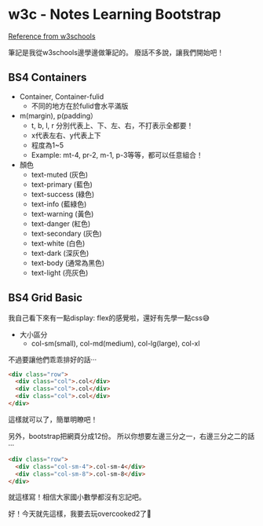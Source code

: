 # w3c - Notes Learning Bootstrap

[Reference from w3schools](https://www.w3schools.com/bootstrap4/default.asp)

筆記是我從w3schools邊學邊做筆記的。
廢話不多說，讓我們開始吧！

## BS4 Containers
* Container, Container-fulid
    * 不同的地方在於fulid會水平滿版
* m(margin), p(padding）
    * t, b, l, r 分別代表上、下、左、右，不打表示全都要！
    * x代表左右、y代表上下
    * 程度為1~5
    * Example: mt-4, pr-2, m-1, p-3等等，都可以任意組合！
* 顏色
    * text-muted (灰色)
    * text-primary (藍色)
    * text-success (綠色)
    * text-info (藍綠色)
    * text-warning (黃色)
    * text-danger (紅色)
    * text-secondary (灰色)
    * text-white (白色)
    * text-dark (深灰色)
    * text-body (通常為黑色)
    * text-light (亮灰色)

## BS4 Grid Basic
我自己看下來有一點display: flex的感覺啦，還好有先學一點css😅
* 大小區分
    * col-sm(small), col-md(medium), col-lg(large), col-xl

不過要讓他們乖乖排好的話···
```html
<div class="row">
  <div class="col">.col</div>
  <div class="col">.col</div>
  <div class="col">.col</div>
</div>
```
這樣就可以了，簡單明瞭吧！

另外，bootstrap把網頁分成12份。
所以你想要左邊三分之一，右邊三分之二的話···
```html
<div class="row">
  <div class="col-sm-4">.col-sm-4</div>
  <div class="col-sm-8">.col-sm-8</div>
</div>
```
就這樣寫！相信大家國小數學都沒有忘記吧。

好！今天就先這樣，我要去玩overcooked2了🤪